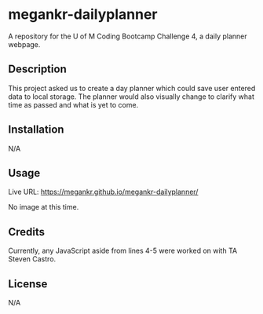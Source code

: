 # megankr-dailyplanner

A repository for the U of M Coding Bootcamp Challenge 4, a daily planner webpage.

## Description

This project asked us to create a day planner which could save user entered data to local storage. The planner would also visually change to clarify what time as passed and what is yet to come.

## Installation

N/A

## Usage

Live URL: https://megankr.github.io/megankr-dailyplanner/

No image at this time.

## Credits

Currently, any JavaScript aside from lines 4-5 were worked on with TA Steven Castro.

## License

N/A

